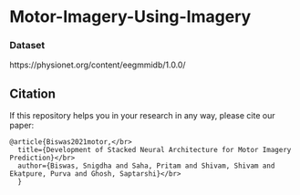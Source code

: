 <h1>Motor-Imagery-Using-Imagery</h1>
<h3>Dataset</h3>
https://physionet.org/content/eegmmidb/1.0.0/
<h2>Citation</h2>
If this repository helps you in your research in any way, please cite our paper:

```
@article{Biswas2021motor,</br>
  title={Development of Stacked Neural Architecture for Motor Imagery Prediction}</br>
  author={Biswas, Snigdha and Saha, Pritam and Shivam, Shivam and Ekatpure, Purva and Ghosh, Saptarshi}</br>
  }
```

